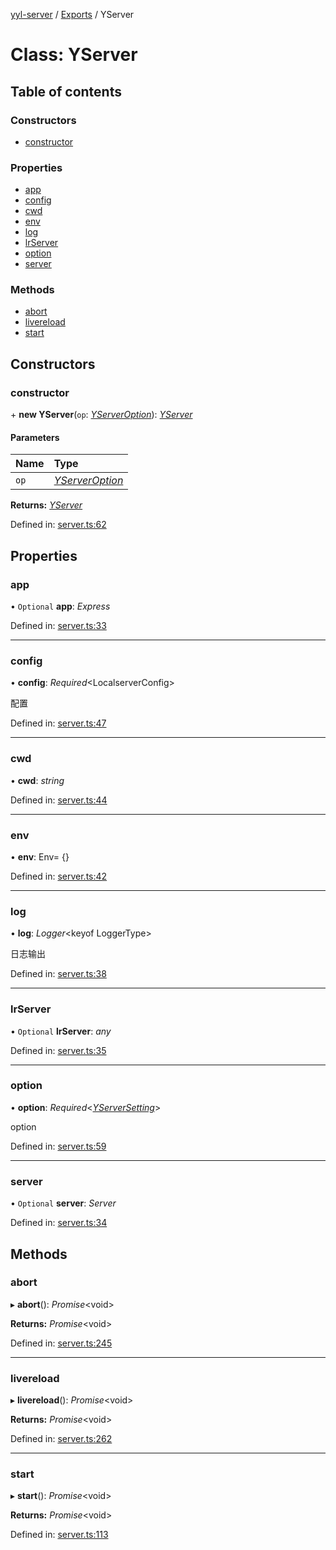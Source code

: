 [yyl-server](../README.md) / [Exports](../modules.md) / YServer

# Class: YServer

## Table of contents

### Constructors

- [constructor](yserver.md#constructor)

### Properties

- [app](yserver.md#app)
- [config](yserver.md#config)
- [cwd](yserver.md#cwd)
- [env](yserver.md#env)
- [log](yserver.md#log)
- [lrServer](yserver.md#lrserver)
- [option](yserver.md#option)
- [server](yserver.md#server)

### Methods

- [abort](yserver.md#abort)
- [livereload](yserver.md#livereload)
- [start](yserver.md#start)

## Constructors

### constructor

\+ **new YServer**(`op`: [*YServerOption*](../interfaces/yserveroption.md)): [*YServer*](yserver.md)

#### Parameters

| Name | Type |
| :------ | :------ |
| `op` | [*YServerOption*](../interfaces/yserveroption.md) |

**Returns:** [*YServer*](yserver.md)

Defined in: [server.ts:62](https://github.com/yyl-team/yyl-server/blob/b7b1b5d/src/server.ts#L62)

## Properties

### app

• `Optional` **app**: *Express*

Defined in: [server.ts:33](https://github.com/yyl-team/yyl-server/blob/b7b1b5d/src/server.ts#L33)

___

### config

• **config**: *Required*<LocalserverConfig\>

配置

Defined in: [server.ts:47](https://github.com/yyl-team/yyl-server/blob/b7b1b5d/src/server.ts#L47)

___

### cwd

• **cwd**: *string*

Defined in: [server.ts:44](https://github.com/yyl-team/yyl-server/blob/b7b1b5d/src/server.ts#L44)

___

### env

• **env**: Env= {}

Defined in: [server.ts:42](https://github.com/yyl-team/yyl-server/blob/b7b1b5d/src/server.ts#L42)

___

### log

• **log**: *Logger*<keyof LoggerType\>

日志输出

Defined in: [server.ts:38](https://github.com/yyl-team/yyl-server/blob/b7b1b5d/src/server.ts#L38)

___

### lrServer

• `Optional` **lrServer**: *any*

Defined in: [server.ts:35](https://github.com/yyl-team/yyl-server/blob/b7b1b5d/src/server.ts#L35)

___

### option

• **option**: *Required*<[*YServerSetting*](../interfaces/yserversetting.md)\>

option

Defined in: [server.ts:59](https://github.com/yyl-team/yyl-server/blob/b7b1b5d/src/server.ts#L59)

___

### server

• `Optional` **server**: *Server*

Defined in: [server.ts:34](https://github.com/yyl-team/yyl-server/blob/b7b1b5d/src/server.ts#L34)

## Methods

### abort

▸ **abort**(): *Promise*<void\>

**Returns:** *Promise*<void\>

Defined in: [server.ts:245](https://github.com/yyl-team/yyl-server/blob/b7b1b5d/src/server.ts#L245)

___

### livereload

▸ **livereload**(): *Promise*<void\>

**Returns:** *Promise*<void\>

Defined in: [server.ts:262](https://github.com/yyl-team/yyl-server/blob/b7b1b5d/src/server.ts#L262)

___

### start

▸ **start**(): *Promise*<void\>

**Returns:** *Promise*<void\>

Defined in: [server.ts:113](https://github.com/yyl-team/yyl-server/blob/b7b1b5d/src/server.ts#L113)
